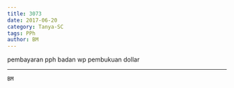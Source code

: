 ```yaml
---
title: 3073
date: 2017-06-20
category: Tanya-SC
tags: PPh
author: BM
---
```


pembayaran pph badan wp pembukuan dollar

---



`BM`
